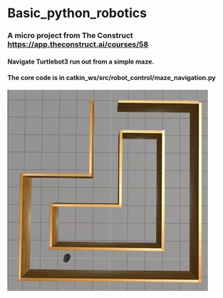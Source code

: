 # Basic_python_robotics

### A micro project from The Construct https://app.theconstruct.ai/courses/58
#### Navigate Turtlebot3 run out from a simple maze.
#### The core code is in catkin_ws/src/robot_control/maze_navigation.py

<img src="demo/navigation_demo.gif" alt="Navigation demo" width="450" height="450">

